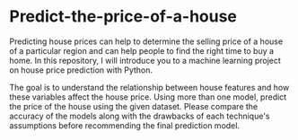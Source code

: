 # Predict-the-price-of-a-house
Predicting house prices can help to determine the selling price of a house of a particular region and 
can help people to find the right time to buy a home.
In this repository, I will introduce you to a machine learning project on house price prediction with Python.


 The goal is to understand the relationship between house features and how these
variables affect the house price.
Using more than one model, predict the price of the house using the given dataset. Please compare the
accuracy of the models along with the drawbacks of each technique's assumptions before recommending
the final prediction model.

